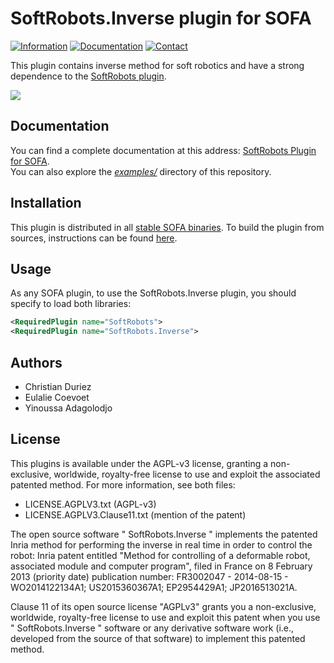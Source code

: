 # SoftRobots.Inverse plugin for SOFA

[![Information](https://img.shields.io/badge/info-on_website-purple.svg)](https://project.inria.fr/softrobot/)
[![Documentation](https://img.shields.io/badge/doc-on_website-blue.svg)](https://softrobotscomponents.readthedocs.io/en/latest/index.html)
[![Contact](https://img.shields.io/badge/contact-form-green.svg)](https://project.inria.fr/softrobot/contact/) 

This plugin contains inverse method for soft robotics and have a strong dependence to the [SoftRobots plugin](https://github.com/SofaDefrost/SoftRobots).

![](https://github.com/SofaDefrost/SoftRobots.Inverse/blob/main/docs/images/PluginImage.png)

## Documentation
You can find a complete documentation at this address: [SoftRobots Plugin for SOFA](https://project.inria.fr/softrobot/).   
You can also explore the [*examples/*](https://github.com/SofaDefrost/SoftRobots.Inverse/tree/main/examples) directory of this repository.

## Installation
This plugin is distributed in all [stable SOFA binaries](https://www.sofa-framework.org/download/). To build the plugin from sources, instructions can be found [here](https://project.inria.fr/softrobot/install-get-started-2/). 

## Usage

As any SOFA plugin, to use the SoftRobots.Inverse plugin, you should specify to load both libraries:

``` xml
<RequiredPlugin name="SoftRobots">
<RequiredPlugin name="SoftRobots.Inverse">
```

## Authors
 - Christian Duriez
 - Eulalie Coevoet
 - Yinoussa Adagolodjo

## License

This plugins is available under the AGPL-v3 license, granting a non-exclusive, worldwide, royalty-free license to use and exploit the associated patented method. For more information, see both files:
- LICENSE.AGPLV3.txt (AGPL-v3)
- LICENSE.AGPLV3.Clause11.txt (mention of the patent)

The open source software " SoftRobots.Inverse " implements the patented Inria method for performing the inverse in real time in order to control the robot: Inria patent entitled "Method for controlling of a deformable robot, associated module and computer program", filed in France on 8 February 2013 (priority date) publication number: FR3002047 - 2014-08-15 - WO2014122134A1; US2015360367A1; EP2954429A1; JP2016513021A.
  
Clause 11 of its open source license "AGPLv3" grants you a non-exclusive, worldwide, royalty-free license to use and exploit this patent when you use  " SoftRobots.Inverse  " software or any derivative software work (i.e., developed from the source of that software) to implement this patented method. 
 
